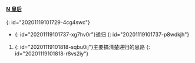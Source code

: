 #### [ N 皇后](https://leetcode-cn.com/problems/n-queens/)
{: id="20201119101729-4cg4swc"}

* {: id="20201119101737-xg7hv0r"}递归
{: id="20201119101737-p8wdkjh"}

1. {: id="20201119101818-sqbu0ij"}主要搞清楚递归的思路
{: id="20201119101818-r8vs2iy"}
